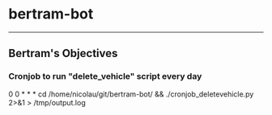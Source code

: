 # bertram-bot
***
## Bertram's Objectives

### Cronjob to run "delete_vehicle" script every day
0 0 * * * cd /home/nicolau/git/bertram-bot/ && ./cronjob_deletevehicle.py 2>&1 > /tmp/output.log
